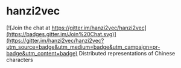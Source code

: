 # hanzi2vec

[![Join the chat at https://gitter.im/hanzi2vec/hanzi2vec](https://badges.gitter.im/Join%20Chat.svg)](https://gitter.im/hanzi2vec/hanzi2vec?utm_source=badge&utm_medium=badge&utm_campaign=pr-badge&utm_content=badge)
Distributed representations of Chinese characters
